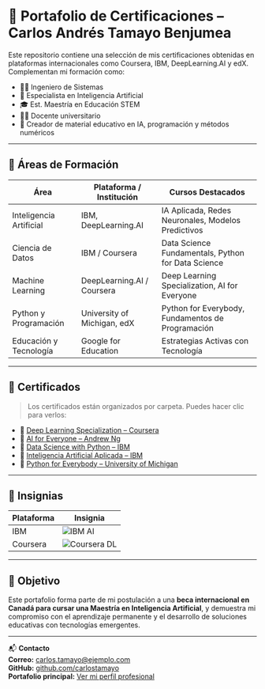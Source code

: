 # 📜 Portafolio de Certificaciones – Carlos Andrés Tamayo Benjumea

Este repositorio contiene una selección de mis certificaciones obtenidas en plataformas internacionales como Coursera, IBM, DeepLearning.AI y edX. Complementan mi formación como:

- 👨‍💻 Ingeniero de Sistemas  
- 🤖 Especialista en Inteligencia Artificial  
- 🎓 Est. Maestría en Educación STEM  
- 👨‍🏫 Docente universitario  
- 🧠 Creador de material educativo en IA, programación y métodos numéricos

---

## 🧠 Áreas de Formación

| Área                        | Plataforma / Institución      | Cursos Destacados                                  |
|-----------------------------|-------------------------------|----------------------------------------------------|
| Inteligencia Artificial     | IBM, DeepLearning.AI          | IA Aplicada, Redes Neuronales, Modelos Predictivos |
| Ciencia de Datos            | IBM / Coursera                | Data Science Fundamentals, Python for Data Science |
| Machine Learning            | DeepLearning.AI / Coursera    | Deep Learning Specialization, AI for Everyone      |
| Python y Programación       | University of Michigan, edX   | Python for Everybody, Fundamentos de Programación |
| Educación y Tecnología      | Google for Education          | Estrategias Activas con Tecnología                 |

---

## 📄 Certificados

> Los certificados están organizados por carpeta. Puedes hacer clic para verlos:

- 🧾 [Deep Learning Specialization – Coursera](./coursera/deep_learning_specialization.pdf)
- 🧾 [AI for Everyone – Andrew Ng](./coursera/ai_for_everyone.pdf)
- 🧾 [Data Science with Python – IBM](./ibm/data_science_ibm.pdf)
- 🧾 [Inteligencia Artificial Aplicada – IBM](./ibm/ia_aplicada_ibm.pdf)
- 🧾 [Python for Everybody – University of Michigan](./edx/python_fundamentals.pdf)

---

## 🏅 Insignias

| Plataforma     | Insignia |
|----------------|----------|
| IBM            | ![IBM AI](./badges/badge_ai_ibm.png) |
| Coursera       | ![Coursera DL](./badges/badge_coursera_dl.png) |

---

## 🎯 Objetivo

Este portafolio forma parte de mi postulación a una **beca internacional en Canadá para cursar una Maestría en Inteligencia Artificial**, y demuestra mi compromiso con el aprendizaje permanente y el desarrollo de soluciones educativas con tecnologías emergentes.

---

📬 **Contacto**  
**Correo:** carlos.tamayo@ejemplo.com  
**GitHub:** [github.com/carlostamayo](https://github.com/carlostamayo)  
**Portafolio principal:** [Ver mi perfil profesional](https://github.com/carlostamayo)
